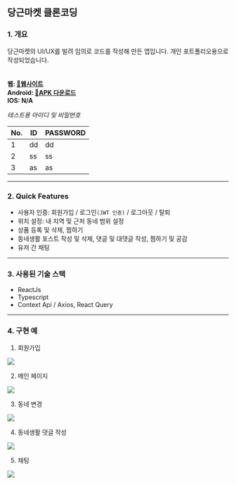 ## 당근마켓 클론코딩  
  

### 1. 개요  

당근마켓의 UI/UX를 빌려 임의로 코드를 작성해 만든 앱입니다. 개인 포트폴리오용으로 작성되었습니다.  
<br />  
**웹: [🔗웹사이트](https://app.bunnyscarrot.com 'https://app.bunnyscarrot.com')**  
**Android: [🔗APK 다운로드](https://drive.google.com/file/d/1GlTDVVdqjyq5__q2r-og7riKn7pKZDKO/view?usp=share_link 'https://drive.google.com/file/d/1GlTDVVdqjyq5__q2r-og7riKn7pKZDKO/view?usp=share_link')**  
**IOS: N/A**  
  

*테스트용 아이디 및 비밀번호*

|No.|ID|PASSWORD|
|------|---|---|
|1|dd|dd|
|2|ss|ss|
|3|as|as|

---

### 2. Quick Features  

- 사용자 인증: 회원가입 / 로그인`(JWT 인증)` / 로그아웃 / 탈퇴
- 위치 설정: 내 지역 및 근처 동네 범위 설정
- 상품 등록 및 삭제, 찜하기
- 동네생활 포스트 작성 및 삭제, 댓글 및 대댓글 작성, 찜하기 및 공감
- 유저 간 채팅  

---  

### 3. 사용된 기술 스택

- ReactJs
- Typescript
- Context Api / Axios, React Query  

---  

### 4. 구현 예

  1. 회원가입
  <img src='./media/회원가입.gif' />  
  
  2. 메인 페이지
  <img src='./media/home.jpg' />  
  
  3. 동네 변경
  <img src='./media/지역-설정.gif' />
  
  4. 동네생활 댓글 작성
  <img src='./media/동네생활.gif' />
  
  5. 채팅  
  <img src='./media/채팅.gif' />

